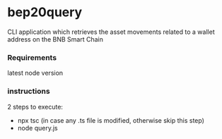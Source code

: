 # bep20query

CLI application which retrieves the asset movements related to a wallet address on the BNB Smart Chain

### Requirements

latest node version

### instructions

2 steps to execute:

- npx tsc (in case any .ts file is modified, otherwise skip this step)
- node query.js
